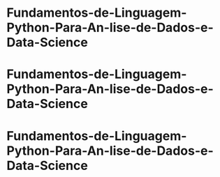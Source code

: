 # Fundamentos-de-Linguagem-Python-Para-An-lise-de-Dados-e-Data-Science
# Fundamentos-de-Linguagem-Python-Para-An-lise-de-Dados-e-Data-Science
# Fundamentos-de-Linguagem-Python-Para-An-lise-de-Dados-e-Data-Science
